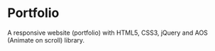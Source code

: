 # Portfolio
A responsive website (portfolio) with HTML5, CSS3, jQuery and AOS (Animate on scroll) library.
